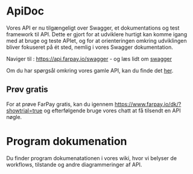 # ApiDoc
Vores API er nu tilgængeligt over Swagger, et dokumentations og test framework til API. Dette er gjort for at udviklere hurtigt kan komme igang med at bruge og teste APIet, og for at orienteringen omkring udviklingen bliver fokuseret på ét sted, nemlig i vores Swagger dokumentation.

Naviger til : https://api.farpay.io/swagger - og læs lidt om [swagger](http://swagger.io/docs/specification/what-is-swagger/)

Om du har spørgsål omkring vores gamle API, kan du finde det [her](README-Legacy.md).

## Prøv gratis
For at prøve FarPay gratis, kan du igennem https://www.farpay.io/dk/?showtrial=true og efterfølgende bruge vores chatt at få tilsendt en API nøgle.

# Program dokumenation
Du finder program dokumenatationen i vores wiki, hvor vi belyser de workflows, tilstande og andre diagrammeringer af API.
